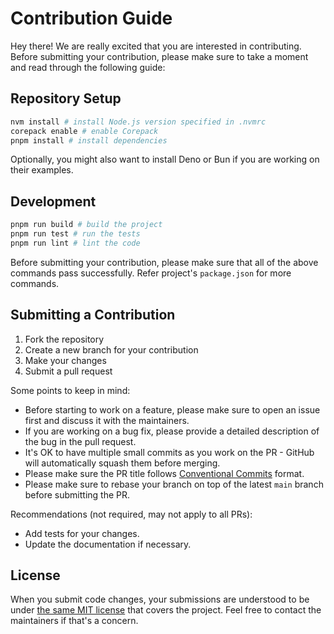 # Contribution Guide

Hey there! We are really excited that you are interested in contributing. Before
submitting your contribution, please make sure to take a moment and read through
the following guide:

## Repository Setup

```sh
nvm install # install Node.js version specified in .nvmrc
corepack enable # enable Corepack
pnpm install # install dependencies
```

Optionally, you might also want to install Deno or Bun if you are working on
their examples.

## Development

```sh
pnpm run build # build the project
pnpm run test # run the tests
pnpm run lint # lint the code
```

Before submitting your contribution, please make sure that all of the above
commands pass successfully. Refer project's `package.json` for more commands.

## Submitting a Contribution

1. Fork the repository
2. Create a new branch for your contribution
3. Make your changes
4. Submit a pull request

Some points to keep in mind:

- Before starting to work on a feature, please make sure to open an issue first
  and discuss it with the maintainers.
- If you are working on a bug fix, please provide a detailed description of the
  bug in the pull request.
- It's OK to have multiple small commits as you work on the PR - GitHub will
  automatically squash them before merging.
- Please make sure the PR title follows
  [Conventional Commits](https://www.conventionalcommits.org/) format.
- Please make sure to rebase your branch on top of the latest `main` branch
  before submitting the PR.

Recommendations (not required, may not apply to all PRs):

- Add tests for your changes.
- Update the documentation if necessary.

## License

When you submit code changes, your submissions are understood to be under
[the same MIT license](LICENSE.md) that covers the project. Feel free to contact
the maintainers if that's a concern.
